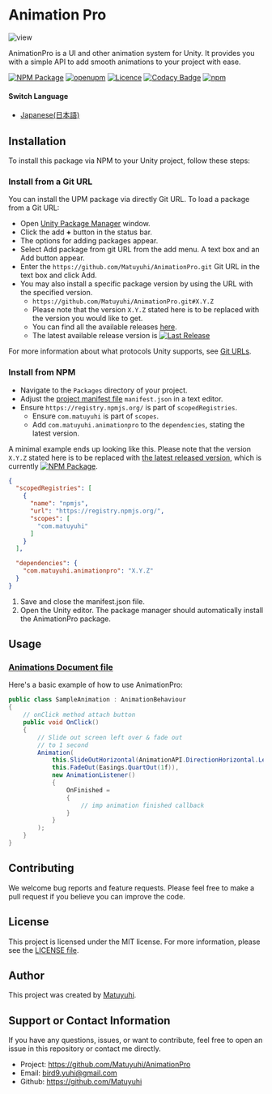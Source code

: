 # Animation Pro
![view](https://github.com/Matuyuhi/AnimationPro/assets/92073990/cd70e1b7-9630-4094-a000-4a9f8e8a54d4)

AnimationPro is a UI and other animation system for Unity. It provides you with a simple API to add smooth animations to
your project with ease.

[![NPM Package](https://img.shields.io/npm/v/com.matuyuhi.animationpro)](https://www.npmjs.com/package/com.matuyuhi.animationpro)
[![openupm](https://img.shields.io/npm/v/com.matuyuhi.animationpro?label=openupm&registry_uri=https://package.openupm.com)](https://openupm.com/packages/com.matuyuhi.animationpro/)
[![Licence](https://img.shields.io/npm/l/com.matuyuhi.animationpro)](https://github.com/Matuyuhi/AnimationPro/blob/main/LICENSE)
[![Codacy Badge](https://app.codacy.com/project/badge/Grade/de7a60820baa4b41b0532f66d850d2bc)](https://app.codacy.com/gh/Matuyuhi/AnimationPro/dashboard?utm_source=gh&utm_medium=referral&utm_content=&utm_campaign=Badge_grade)
[![npm](https://img.shields.io/npm/dt/com.matuyuhi.animationpro.svg)](https://npmjs.com/package/com.matuyuhi.animationpro)

#### Switch Language

- [Japanese(日本語)](./README-ja.md)

## Installation

To install this package via NPM to your Unity project, follow these steps:

### Install from a Git URL

You can install the UPM package via directly Git URL. To load a package from a Git URL:

* Open [Unity Package Manager](https://docs.unity3d.com/Manual/upm-ui.html) window.
* Click the add **+** button in the status bar.
* The options for adding packages appear.
* Select Add package from git URL from the add menu. A text box and an Add button appear.
* Enter the `https://github.com/Matuyuhi/AnimationPro.git` Git URL in the text box and click Add.
* You may also install a specific package version by using the URL with the specified version.
    * `https://github.com/Matuyuhi/AnimationPro.git#X.Y.Z`
    * Please note that the version `X.Y.Z` stated here is to be replaced with the version you would like to get.
    * You can find all the available releases [here](https://github.com/Matuyuhi/AnimationPro/releases).
    * The latest available release version
      is [![Last Release](https://img.shields.io/github/v/release/Matuyuhi/AnimationPro)](https://github.com/Matuyuhi/AnimationPro/releases/latest)

For more information about what protocols Unity supports, see [Git URLs](https://docs.unity3d.com/Manual/upm-git.html).

### Install from NPM

* Navigate to the `Packages` directory of your project.
* Adjust the [project manifest file](https://docs.unity3d.com/Manual/upm-manifestPrj.html) `manifest.json` in a text
  editor.
* Ensure `https://registry.npmjs.org/` is part of `scopedRegistries`.
    * Ensure `com.matuyuhi` is part of `scopes`.
    * Add `com.matuyuhi.animationpro` to the `dependencies`, stating the latest version.

A minimal example ends up looking like this. Please note that the version `X.Y.Z` stated here is to be replaced
with [the latest released version](https://www.npmjs.com/package/com.matuyuhi.animationpro), which is
currently [![NPM Package](https://img.shields.io/npm/v/com.matuyuhi.animationpro?color=blue)](https://www.npmjs.com/package/com.matuyuhi.animationpro).

```json
{
  "scopedRegistries": [
    {
      "name": "npmjs",
      "url": "https://registry.npmjs.org/",
      "scopes": [
        "com.matuyuhi"
      ]
    }
  ],

  "dependencies": {
    "com.matuyuhi.animationpro": "X.Y.Z"
  }
}
```

1. Save and close the manifest.json file.
2. Open the Unity editor. The package manager should automatically install the AnimationPro package.

## Usage

### [Animations Document file](./ANIMATIONS.md)

Here's a basic example of how to use AnimationPro:

``` csharp
public class SampleAnimation : AnimationBehaviour
{
    // onClick method attach button
    public void OnClick()
    {
        // Slide out screen left over & fade out
        // to 1 second
        Animation(
            this.SlideOutHorizontal(AnimationAPI.DirectionHorizontal.Left, Easings.QuartOut(1f)) +
            this.FadeOut(Easings.QuartOut(1f)),
            new AnimationListener()
            {
                OnFinished =
                {
                    // imp animation finished callback
                }
            }
        );
    }
}
```

## Contributing

We welcome bug reports and feature requests. Please feel free to make a pull request if you believe you can improve the
code.

## License

This project is licensed under the MIT license. For more information, please see the [LICENSE file](./LICENSE).

## Author

This project was created by [Matuyuhi](https://github.com/Matuyuhi).

## Support or Contact Information

If you have any questions, issues, or want to contribute, feel free to open an issue in this repository or contact me
directly.

- Project: https://github.com/Matuyuhi/AnimationPro
- Email: bird9.yuhi@gmail.com
- Github: https://github.com/Matuyuhi
